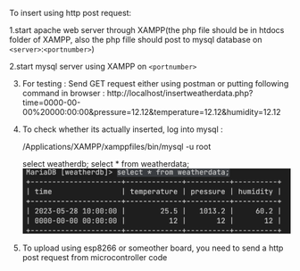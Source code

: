 To insert using http post request:

1.start apache web server through XAMPP(the php file should be in htdocs folder of XAMPP, also the php fille should post to mysql database on `<server>`:`<portnumber>`)

2.start mysql server using XAMPP on `<portnumber>`

3. For testing : Send GET request either using postman or putting following command in browser : http://localhost/insertweatherdata.php?time=0000-00-00%20000:00:00&pressure=12.12&temperature=12.12&humidity=12.12
4. To check whether its actually inserted, log into mysql :

   /Applications/XAMPP/xamppfiles/bin/mysql -u root

   select weatherdb; select * from weatherdata;![1685513508512](image/misc/1685513508512.png)
5. To upload using esp8266 or someother board, you need to send a http post request from microcontroller code
